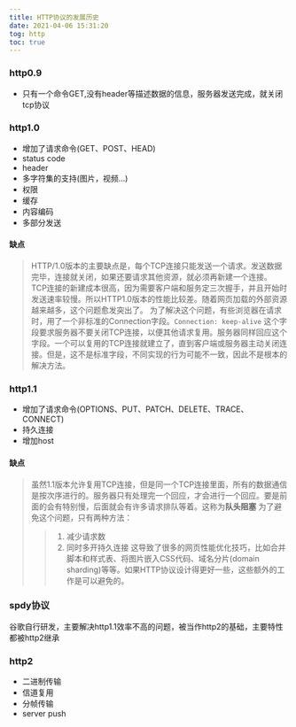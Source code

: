 ```yaml
---
title: HTTP协议的发展历史
date: 2021-04-06 15:31:20
tog: http
toc: true
---
```


### http0.9
* 只有一个命令GET,没有header等描述数据的信息，服务器发送完成，就关闭tcp协议

### http1.0
* 增加了请求命令(GET、POST、HEAD)
* status code
* header
* 多字符集的支持(图片，视频...)
* 权限
* 缓存
* 内容编码
* 多部分发送

#### 缺点
>HTTP/1.0版本的主要缺点是，每个TCP连接只能发送一个请求。发送数据完毕，连接就关闭，如果还要请求其他资源，就必须再新建一个连接。
>TCP连接的新建成本很高，因为需要客户端和服务定三次握手，并且开始时发送速率较慢。所以HTTP1.0版本的性能比较差。随着网页加载的外部资源越来越多，这个问题愈发突出了。
>为了解决这个问题，有些浏览器在请求时，用了一个非标准的Connection字段。`Connection: keep-alive`
>这个字段要求服务器不要关闭TCP连接，以便其他请求复用。服务器同样回应这个字段。一个可以复用的TCP连接就建立了，直到客户端或服务器主动关闭连接。但是，这不是标准字段，不同实现的行为可能不一致，因此不是根本的解决方法。

### http1.1
* 增加了请求命令(OPTIONS、PUT、PATCH、DELETE、TRACE、CONNECT)
* 持久连接
* 增加host

#### 缺点
>虽然1.1版本允许复用TCP连接，但是同一个TCP连接里面，所有的数据通信是按次序进行的。服务器只有处理完一个回应，才会进行一个回应。要是前面的会有特别慢，后面就会有许多请求排队等着。这称为**队头阻塞**
>为了避免这个问题，只有两种方法：
>>1. 减少请求数
>>2. 同时多开持久连接
>这导致了很多的网页性能优化技巧，比如合并脚本和样式表、将图片嵌入CSS代码、域名分片(domain sharding)等等。如果HTTP协议设计得更好一些，这些额外的工作是可以避免的。

### spdy协议
谷歌自行研发，主要解决http1.1效率不高的问题，被当作http2的基础，主要特性都被http2继承

### http2
* 二进制传输
* 信道复用
* 分帧传输
* server push
